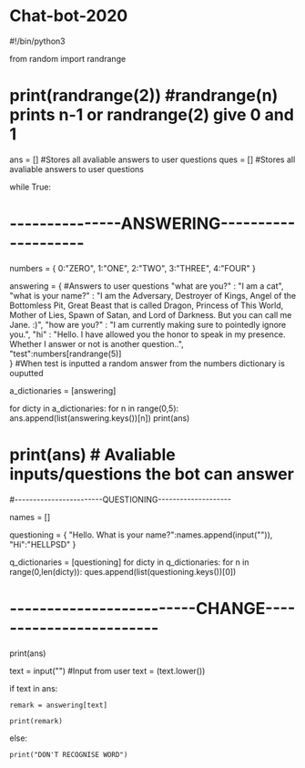 # Chat-bot-2020

#!/bin/python3

from random import randrange
# print(randrange(2))  #randrange(n) prints n-1 or randrange(2) give 0 and 1

ans = []  #Stores all avaliable answers to user questions
ques = [] #Stores all avaliable answers to user questions


while True:
  # ---------------ANSWERING--------------------
  numbers = {
    0:"ZERO",
    1:"ONE",
    2:"TWO",
    3:"THREE",
    4:"FOUR"
  }
  
  answering = { #Answers to user questions
    "what are you?" : "I am a cat",
    "what is your name?" : "I am the Adversary, Destroyer of Kings, Angel of the Bottomless Pit, Great Beast that is called Dragon, Princess of This World, Mother of Lies, Spawn of Satan, and Lord of Darkness. But you can call me Jane. :)",
    "how are you?" : "I am currently making sure to pointedly ignore you.",
    "hi" : "Hello. I have allowed you the honor to speak in my presence. Whether I answer or not is another question..",
    "test":numbers[randrange(5)]  
  } #When test is inputted a random answer from the numbers dictionary is ouputted
  
  
  a_dictionaries = [answering]

  for dicty in a_dictionaries:
    for n in range(0,5):
      ans.append(list(answering.keys())[n])
  print(ans)

  # print(ans)  # Avaliable inputs/questions the bot can answer
  
  #------------------------QUESTIONING--------------------
  
  names = []
  
  questioning = {
    "Hello. What is your name?":names.append(input("")),
    "Hi":"HELLPSD"
  }
  

  q_dictionaries = [questioning]
  for dicty in q_dictionaries:
    for n in range(0,len(dicty)):
      ques.append(list(questioning.keys())[0])
  
  # -------------------------CHANGE------------------------
  print(ans)
  
  text = input("")  #Input from user
  text = (text.lower())
  
  if text in ans:
  
    remark = answering[text]
    
    print(remark)
  
  else:
    
    print("DON'T RECOGNISE WORD")
